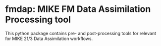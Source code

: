 # fmdap: MIKE FM Data Assimilation Processing tool 

This python package contains pre- and post-processing tools for relevant for MIKE 21/3 Data Assimilation workflows.

